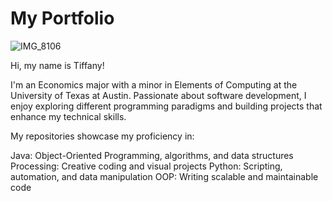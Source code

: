 # My Portfolio


![IMG_8106](https://github.com/tiffanythegem/Portfolio/blob/435505d561d1bff5d7f421d826fe121e226e7744/IMG_8106.jpg)



Hi, my name is Tiffany!

I'm an Economics major with a minor in Elements of Computing at the University of Texas at Austin. Passionate about software development, I enjoy exploring different programming paradigms and building projects that enhance my technical skills.

My repositories showcase my proficiency in:

Java: Object-Oriented Programming, algorithms, and data structures
Processing: Creative coding and visual projects
Python: Scripting, automation, and data manipulation
OOP: Writing scalable and maintainable code


